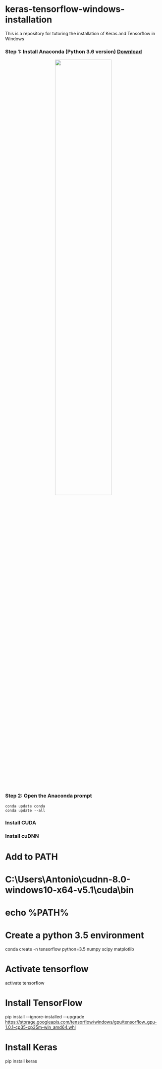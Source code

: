 # keras-tensorflow-windows-installation
This is a repository for tutoring the installation of Keras and Tensorflow in Windows

### Step 1: Install Anaconda (Python 3.6 version) <a href="https://www.continuum.io/downloads">Download</a>
<p align="center"><img width=60% src="https://github.com/antoniosehk/keras-tensorflow-windows-installation/blob/master/anaconda_windows_installation.png"></p>

### Step 2: Open the Anaconda prompt

```Command Prompt
conda update conda
conda update --all
```

### Install CUDA
### Install cuDNN

# Add to PATH
# C:\Users\Antonio\cudnn-8.0-windows10-x64-v5.1\cuda\bin
# echo %PATH%

# Create a python 3.5 environment
conda create -n tensorflow python=3.5 numpy scipy matplotlib

# Activate tensorflow
activate tensorflow

# Install TensorFlow
pip install --ignore-installed --upgrade https://storage.googleapis.com/tensorflow/windows/gpu/tensorflow_gpu-1.0.1-cp35-cp35m-win_amd64.whl

# Install Keras
pip install keras
